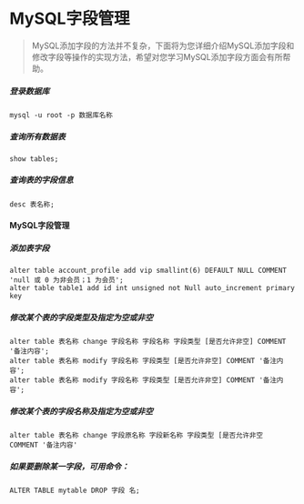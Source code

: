 MySQL字段管理
=============
>MySQL添加字段的方法并不复杂，下面将为您详细介绍MySQL添加字段和修改字段等操作的实现方法，希望对您学习MySQL添加字段方面会有所帮助。

##### 登录数据库
```mysql
mysql -u root -p 数据库名称
```
##### 查询所有数据表
```mysql
show tables;
```

##### 查询表的字段信息
```mysql
desc 表名称;
```
#### MySQL字段管理
##### 添加表字段
```mysql
alter table account_profile add vip smallint(6) DEFAULT NULL COMMENT 'null 或 0 为非会员；1 为会员';
alter table table1 add id int unsigned not Null auto_increment primary key
```
##### 修改某个表的字段类型及指定为空或非空
```mysql
alter table 表名称 change 字段名称 字段名称 字段类型 [是否允许非空] COMMENT '备注内容';
alter table 表名称 modify 字段名称 字段类型 [是否允许非空] COMMENT '备注内容';
alter table 表名称 modify 字段名称 字段类型 [是否允许非空] COMMENT '备注内容';
```
##### 修改某个表的字段名称及指定为空或非空
```mysql
alter table 表名称 change 字段原名称 字段新名称 字段类型 [是否允许非空  COMMENT '备注内容'
```
##### 如果要删除某一字段，可用命令：
```mysql
ALTER TABLE mytable DROP 字段 名;
```